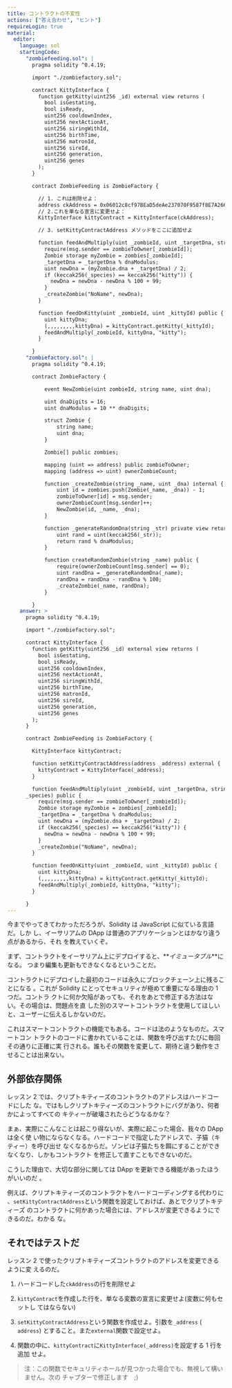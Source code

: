 ```yaml
---
title: コントラクトの不変性
actions: ["答え合わせ", "ヒント"]
requireLogin: true
material:
  editor:
    language: sol
    startingCode:
      "zombiefeeding.sol": |
        pragma solidity ^0.4.19;

        import "./zombiefactory.sol";

        contract KittyInterface {
          function getKitty(uint256 _id) external view returns (
            bool isGestating,
            bool isReady,
            uint256 cooldownIndex,
            uint256 nextActionAt,
            uint256 siringWithId,
            uint256 birthTime,
            uint256 matronId,
            uint256 sireId,
            uint256 generation,
            uint256 genes
          );
        }

        contract ZombieFeeding is ZombieFactory {

          // 1. これは削除せよ：
          address ckAddress = 0x06012c8cf97BEaD5deAe237070F9587f8E7A266d;
          // 2.これを単なる宣言に変更せよ：
          KittyInterface kittyContract = KittyInterface(ckAddress);

          // 3. setKittyContractAddress メソッドをここに追加せよ

          function feedAndMultiply(uint _zombieId, uint _targetDna, string _species) public {
            require(msg.sender == zombieToOwner[_zombieId]);
            Zombie storage myZombie = zombies[_zombieId];
            _targetDna = _targetDna % dnaModulus;
            uint newDna = (myZombie.dna + _targetDna) / 2;
            if (keccak256(_species) == keccak256("kitty")) {
              newDna = newDna - newDna % 100 + 99;
            }
            _createZombie("NoName", newDna);
          }

          function feedOnKitty(uint _zombieId, uint _kittyId) public {
            uint kittyDna;
            (,,,,,,,,,kittyDna) = kittyContract.getKitty(_kittyId);
            feedAndMultiply(_zombieId, kittyDna, "kitty");
          }

        }
      "zombiefactory.sol": |
        pragma solidity ^0.4.19;

        contract ZombieFactory {

            event NewZombie(uint zombieId, string name, uint dna);

            uint dnaDigits = 16;
            uint dnaModulus = 10 ** dnaDigits;

            struct Zombie {
                string name;
                uint dna;
            }

            Zombie[] public zombies;

            mapping (uint => address) public zombieToOwner;
            mapping (address => uint) ownerZombieCount;

            function _createZombie(string _name, uint _dna) internal {
                uint id = zombies.push(Zombie(_name, _dna)) - 1;
                zombieToOwner[id] = msg.sender;
                ownerZombieCount[msg.sender]++;
                NewZombie(id, _name, _dna);
            }

            function _generateRandomDna(string _str) private view returns (uint) {
                uint rand = uint(keccak256(_str));
                return rand % dnaModulus;
            }

            function createRandomZombie(string _name) public {
                require(ownerZombieCount[msg.sender] == 0);
                uint randDna = _generateRandomDna(_name);
                randDna = randDna - randDna % 100;
                _createZombie(_name, randDna);
            }

        }
    answer: >
      pragma solidity ^0.4.19;

      import "./zombiefactory.sol";

      contract KittyInterface {
        function getKitty(uint256 _id) external view returns (
          bool isGestating,
          bool isReady,
          uint256 cooldownIndex,
          uint256 nextActionAt,
          uint256 siringWithId,
          uint256 birthTime,
          uint256 matronId,
          uint256 sireId,
          uint256 generation,
          uint256 genes
        );
      }

      contract ZombieFeeding is ZombieFactory {

        KittyInterface kittyContract;

        function setKittyContractAddress(address _address) external {
          kittyContract = KittyInterface(_address);
        }

        function feedAndMultiply(uint _zombieId, uint _targetDna, string
      _species) public {
          require(msg.sender == zombieToOwner[_zombieId]);
          Zombie storage myZombie = zombies[_zombieId];
          _targetDna = _targetDna % dnaModulus;
          uint newDna = (myZombie.dna + _targetDna) / 2;
          if (keccak256(_species) == keccak256("kitty")) {
            newDna = newDna - newDna % 100 + 99;
          }
          _createZombie("NoName", newDna);
        }

        function feedOnKitty(uint _zombieId, uint _kittyId) public {
          uint kittyDna;
          (,,,,,,,,,kittyDna) = kittyContract.getKitty(_kittyId);
          feedAndMultiply(_zombieId, kittyDna, "kitty");
        }

      }
---
```


今までやってきてわかっただろうが、Solidity は JavaScript に似ている言語だ。しか
し、イーサリアムの DApp は普通のアプリケーションとはかなり違う点があるから、それ
を教えていくぞ。

まず、コントラクトをイーサリアム上にデプロイすると、**_イミュータブル_**になる。
つまり編集も更新もできなくなるということだ。

コントラクトにデプロイした最初のコードは永久にブロックチェーン上に残ることになる
。これが Solidity にとってセキュリティが極めて重要になる理由の 1 つだ。コントラ
クトに何か欠陥があっても、それをあとで修正する方法はない。その場合は、問題点を直
した別のスマートコントラクトを使用してほしいと、ユーザーに伝えるしかないのだ。

これはスマートコントラクトの機能でもある。コードは法のようなものだ。スマートコン
トラクトのコードに書かれていることは、関数を呼び出すたびに毎回その通りに正確に実
行される。誰もその関数を変更して、期待と違う動作をさせることは出来ない。

## 外部依存関係

レッスン 2 では、クリプトキティーズのコントラクトのアドレスはハードコードにした
な。ではもしクリプトキティーズのコントラクトにバグがあり、何者かによってすべての
キティーが破壊されたらどうなるかな？

まぁ、実際にこんなことは起こり得ないが、実際に起こった場合、我々の DApp は全く使
い物にならなくなる。ハードコードで指定したアドレスで、子猫（キティー）を呼び出せ
なくなるからだ。ゾンビは子猫たちを餌にすることができなくなり、しかもコントラクト
を修正して直すこともできないのだ。

こうした理由で、大切な部分に関しては DApp を更新できる機能があったほうがいいのだ
。

例えば、クリプトキティーズのコントラクトをハードコーディングする代わりに
、`setKittyContractAddress`という関数を設定しておけば、あとでクリプトキティーズ
のコントラクトに何かあった場合には、アドレスが変更できるようにできるのだ。わかる
な。

## それではテストだ

レッスン 2 で使ったクリプトキティーズコントラクトのアドレスを変更できるように変
えるのだ。

1. ハードコードした`ckAddress`の行を削除せよ

2. `kittyContract`を作成した行を、単なる変数の宣言に変更せよ(変数に何もセットし
   てはならない)

3. `setKittyContractAddress`という関数を作成せよ。引数を`_address` ( `address`)
   とすること。また`external`関数で設定せよ。

4. 関数の中に、`kittyContract`に`KittyInterface(_address)`を設定する 1 行を追加
   せよ。

> 注：この関数でセキュリティホールが見つかった場合でも、無視して構いません。次の
> チャプターで修正します　;)
